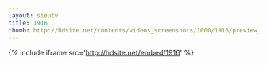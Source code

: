 ```yaml
---
layout: sieutv
title: 1916
thumb: http://hdsite.net/contents/videos_screenshots/1000/1916/preview_360p.mp4.jpg
---
```

{% include iframe src='http://hdsite.net/embed/1916' %}
 
